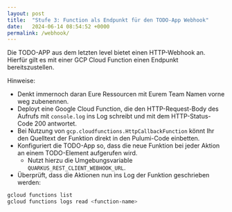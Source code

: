 ```yaml
---
layout: post
title:  "Stufe 3: Function als Endpunkt für den TODO-App Webhook"
date:   2024-06-14 08:54:52 +0000
permalink: /webhook/
---
```


Die TODO-APP aus dem letzten level bietet einen HTTP-Webhook an.
Hierfür gilt es mit einer GCP Cloud Function einen Endpunkt bereitszustellen.

Hinweise:
- Denkt immernoch daran Eure Ressourcen mit Eurem Team Namen vorne weg zubenennen.
- Deployt eine Google Cloud Function, die den HTTP-Request-Body des Aufrufs mit `console.log` ins Log schreibt und mit dem HTTP-Status-Code 200 antwortet.
- Bei Nutzung von `gcp.cloudfunctions.HttpCallbackFunction` könnt Ihr den Quelltext der Funktion direkt in den Pulumi-Code einbetten.
- Konfiguriert die TODO-App so, dass die neue Funktion bei jeder Aktion an einem TODO-Element aufgerufen wird. 
  - Nutzt hierzu die Umgebungsvariable `QUARKUS_REST_CLIENT_WEBHOOK_URL`.
- Überprüft, dass die Aktionen nun ins Log der Funktion geschrieben werden: 


```bash
gcloud functions list
gcloud functions logs read <function-name>
```
